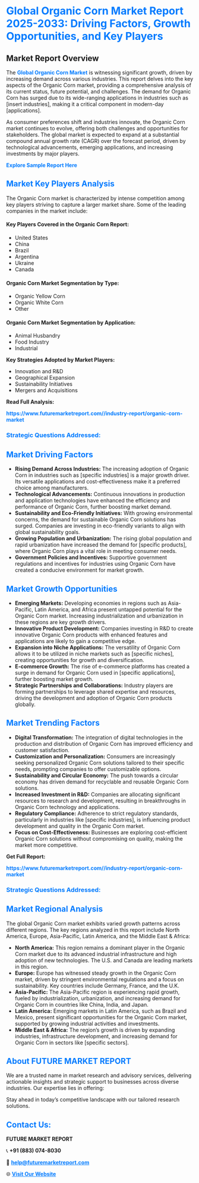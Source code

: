 <h1 style="color: #007BFF;">Global Organic Corn Market Report 2025-2033: Driving Factors, Growth Opportunities, and Key Players</h1>

<section id="overview">
<h2>Market Report Overview</h2>
<p>The <a href="https://www.futuremarketreport.com//industry-report/organic-corn-market" style="color: #007BFF; text-decoration: none;"><strong>Global Organic Corn Market</strong></a> is witnessing significant growth, driven by increasing demand across various industries. This report delves into the key aspects of the Organic Corn market, providing a comprehensive analysis of its current status, future potential, and challenges. The demand for Organic Corn has surged due to its wide-ranging applications in industries such as [insert industries], making it a critical component in modern-day [applications].</p>
<p>As consumer preferences shift and industries innovate, the Organic Corn market continues to evolve, offering both challenges and opportunities for stakeholders. The global market is expected to expand at a substantial compound annual growth rate (CAGR) over the forecast period, driven by technological advancements, emerging applications, and increasing investments by major players.</p>
</section>

<section id="overview">
<p><a href="https://www.futuremarketreport.com//request-sample/reportId=90355" style="color: #007BFF; text-decoration: none;"><strong>Explore Sample Report Here</strong></a></p>
</section>

<section id="key-players">
<h2 style="color: #007BFF;">Market Key Players Analysis</h2>
<p>The Organic Corn market is characterized by intense competition among key players striving to capture a larger market share. Some of the leading companies in the market include:</p>
<h4>Key Players Covered in the Organic Corn Report:</h4>
<ul><li>United States</li><li>China</li><li>Brazil</li><li>Argentina</li><li>Ukraine</li><li>Canada</li></ul>
<h4>Organic Corn Market Segmentation by Type:</h4>
<ul><li>Organic Yellow Corn</li><li>Organic White Corn</li><li>Other</li></ul>

<h4>Organic Corn Market Segmentation by Application:</h4>
<ul><li>Animal Husbandry</li><li>Food Industry</li><li>Industrial</li></ul>
<p><strong>Key Strategies Adopted by Market Players:</strong></p>
<ul>
<li>Innovation and R&D</li>
<li>Geographical Expansion</li>
<li>Sustainability Initiatives</li>
<li>Mergers and Acquisitions</li>
</ul>
</section>

<section>
<p><strong>Read Full Analysis: </strong></p><a href="https://www.futuremarketreport.com//industry-report/organic-corn-market" style="color: #007BFF; text-decoration: none;"><strong>https://www.futuremarketreport.com//industry-report/organic-corn-market</strong></a>
<h3 style="color: #007BFF;">Strategic Questions Addressed:</h3>
</section>

<section id="driving-factors">
<h2 style="color: #007BFF;">Market Driving Factors</h2>
<ul>
<li><strong>Rising Demand Across Industries:</strong> The increasing adoption of Organic Corn in industries such as [specific industries] is a major growth driver. Its versatile applications and cost-effectiveness make it a preferred choice among manufacturers.</li>
<li><strong>Technological Advancements:</strong> Continuous innovations in production and application technologies have enhanced the efficiency and performance of Organic Corn, further boosting market demand.</li>
<li><strong>Sustainability and Eco-Friendly Initiatives:</strong> With growing environmental concerns, the demand for sustainable Organic Corn solutions has surged. Companies are investing in eco-friendly variants to align with global sustainability goals.</li>
<li><strong>Growing Population and Urbanization:</strong> The rising global population and rapid urbanization have increased the demand for [specific products], where Organic Corn plays a vital role in meeting consumer needs.</li>
<li><strong>Government Policies and Incentives:</strong> Supportive government regulations and incentives for industries using Organic Corn have created a conducive environment for market growth.</li>
</ul>
</section>

<section id="growth-opportunities">
<h2 style="color: #007BFF;">Market Growth Opportunities</h2>
<ul>
<li><strong>Emerging Markets:</strong> Developing economies in regions such as Asia-Pacific, Latin America, and Africa present untapped potential for the Organic Corn market. Increasing industrialization and urbanization in these regions are key growth drivers.</li>
<li><strong>Innovative Product Development:</strong> Companies investing in R&D to create innovative Organic Corn products with enhanced features and applications are likely to gain a competitive edge.</li>
<li><strong>Expansion into Niche Applications:</strong> The versatility of Organic Corn allows it to be utilized in niche markets such as [specific niches], creating opportunities for growth and diversification.</li>
<li><strong>E-commerce Growth:</strong> The rise of e-commerce platforms has created a surge in demand for Organic Corn used in [specific applications], further boosting market growth.</li>
<li><strong>Strategic Partnerships and Collaborations:</strong> Industry players are forming partnerships to leverage shared expertise and resources, driving the development and adoption of Organic Corn products globally.</li>
</ul>
</section>

<section id="trending-factors">
<h2 style="color: #007BFF;">Market Trending Factors</h2>
<ul>
<li><strong>Digital Transformation:</strong> The integration of digital technologies in the production and distribution of Organic Corn has improved efficiency and customer satisfaction.</li>
<li><strong>Customization and Personalization:</strong> Consumers are increasingly seeking personalized Organic Corn solutions tailored to their specific needs, prompting companies to offer customizable options.</li>
<li><strong>Sustainability and Circular Economy:</strong> The push towards a circular economy has driven demand for recyclable and reusable Organic Corn solutions.</li>
<li><strong>Increased Investment in R&D:</strong> Companies are allocating significant resources to research and development, resulting in breakthroughs in Organic Corn technology and applications.</li>
<li><strong>Regulatory Compliance:</strong> Adherence to strict regulatory standards, particularly in industries like [specific industries], is influencing product development and quality in the Organic Corn market.</li>
<li><strong>Focus on Cost-Effectiveness:</strong> Businesses are exploring cost-efficient Organic Corn solutions without compromising on quality, making the market more competitive.</li>
</ul>
</section>

<section>
<p><strong>Get Full Report: </strong></p><a href="https://www.futuremarketreport.com//industry-report/organic-corn-market" style="color: #007BFF; text-decoration: none;"><strong>https://www.futuremarketreport.com//industry-report/organic-corn-market</strong></a>
<h3 style="color: #007BFF;">Strategic Questions Addressed:</h3>
</section>


<section id="regional-analysis">
<h2 style="color: #007BFF;">Market Regional Analysis</h2>
<p>The global Organic Corn market exhibits varied growth patterns across different regions. The key regions analyzed in this report include North America, Europe, Asia-Pacific, Latin America, and the Middle East & Africa:</p>
<ul>
<li><strong>North America:</strong> This region remains a dominant player in the Organic Corn market due to its advanced industrial infrastructure and high adoption of new technologies. The U.S. and Canada are leading markets in this region.</li>
<li><strong>Europe:</strong> Europe has witnessed steady growth in the Organic Corn market, driven by stringent environmental regulations and a focus on sustainability. Key countries include Germany, France, and the U.K.</li>
<li><strong>Asia-Pacific:</strong> The Asia-Pacific region is experiencing rapid growth, fueled by industrialization, urbanization, and increasing demand for Organic Corn in countries like China, India, and Japan.</li>
<li><strong>Latin America:</strong> Emerging markets in Latin America, such as Brazil and Mexico, present significant opportunities for the Organic Corn market, supported by growing industrial activities and investments.</li>
<li><strong>Middle East & Africa:</strong> The region’s growth is driven by expanding industries, infrastructure development, and increasing demand for Organic Corn in sectors like [specific sectors].</li>
</ul>
</section>

<footer>
<h2 style="color: #007BFF;">About FUTURE MARKET REPORT</h2>
<p>We are a trusted name in market research and advisory services, delivering actionable insights and strategic support to businesses across diverse industries. Our expertise lies in offering:</p>

<p>Stay ahead in today’s competitive landscape with our tailored research solutions.</p>

<h2 style="color: #007BFF;">Contact Us:</h2>
<p><strong>FUTURE MARKET REPORT</strong></p>
<p>📞 <strong>+91 (883) 074-8030</strong></p>
<p>📧 <strong><a href="mailto:help@futuremarketreport.com" style="color: #007BFF;">help@futuremarketreport.com</a></strong></p>
<p>🌐 <strong><a href="https://www.futuremarketreport.com/" style="color: #007BFF;">Visit Our Website</a></strong></p>
</footer>